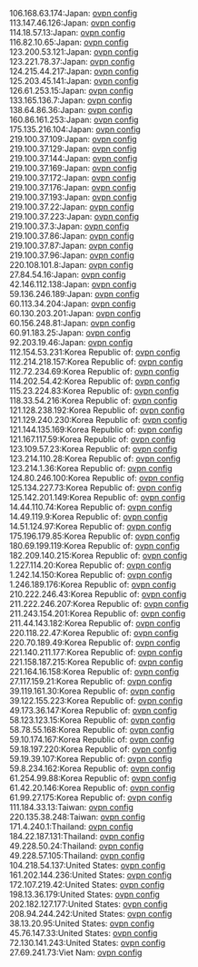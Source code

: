 106.168.63.174:Japan: [ovpn config](vpn/106_168_63_174.ovpn)  
113.147.46.126:Japan: [ovpn config](vpn/113_147_46_126.ovpn)  
114.18.57.13:Japan: [ovpn config](vpn/114_18_57_13.ovpn)  
116.82.10.65:Japan: [ovpn config](vpn/116_82_10_65.ovpn)  
123.200.53.121:Japan: [ovpn config](vpn/123_200_53_121.ovpn)  
123.221.78.37:Japan: [ovpn config](vpn/123_221_78_37.ovpn)  
124.215.44.217:Japan: [ovpn config](vpn/124_215_44_217.ovpn)  
125.203.45.141:Japan: [ovpn config](vpn/125_203_45_141.ovpn)  
126.61.253.15:Japan: [ovpn config](vpn/126_61_253_15.ovpn)  
133.165.136.7:Japan: [ovpn config](vpn/133_165_136_7.ovpn)  
138.64.86.36:Japan: [ovpn config](vpn/138_64_86_36.ovpn)  
160.86.161.253:Japan: [ovpn config](vpn/160_86_161_253.ovpn)  
175.135.216.104:Japan: [ovpn config](vpn/175_135_216_104.ovpn)  
219.100.37.109:Japan: [ovpn config](vpn/219_100_37_109.ovpn)  
219.100.37.129:Japan: [ovpn config](vpn/219_100_37_129.ovpn)  
219.100.37.144:Japan: [ovpn config](vpn/219_100_37_144.ovpn)  
219.100.37.169:Japan: [ovpn config](vpn/219_100_37_169.ovpn)  
219.100.37.172:Japan: [ovpn config](vpn/219_100_37_172.ovpn)  
219.100.37.176:Japan: [ovpn config](vpn/219_100_37_176.ovpn)  
219.100.37.193:Japan: [ovpn config](vpn/219_100_37_193.ovpn)  
219.100.37.22:Japan: [ovpn config](vpn/219_100_37_22.ovpn)  
219.100.37.223:Japan: [ovpn config](vpn/219_100_37_223.ovpn)  
219.100.37.3:Japan: [ovpn config](vpn/219_100_37_3.ovpn)  
219.100.37.86:Japan: [ovpn config](vpn/219_100_37_86.ovpn)  
219.100.37.87:Japan: [ovpn config](vpn/219_100_37_87.ovpn)  
219.100.37.96:Japan: [ovpn config](vpn/219_100_37_96.ovpn)  
220.108.101.8:Japan: [ovpn config](vpn/220_108_101_8.ovpn)  
27.84.54.16:Japan: [ovpn config](vpn/27_84_54_16.ovpn)  
42.146.112.138:Japan: [ovpn config](vpn/42_146_112_138.ovpn)  
59.136.246.189:Japan: [ovpn config](vpn/59_136_246_189.ovpn)  
60.113.34.204:Japan: [ovpn config](vpn/60_113_34_204.ovpn)  
60.130.203.201:Japan: [ovpn config](vpn/60_130_203_201.ovpn)  
60.156.248.81:Japan: [ovpn config](vpn/60_156_248_81.ovpn)  
60.91.183.25:Japan: [ovpn config](vpn/60_91_183_25.ovpn)  
92.203.19.46:Japan: [ovpn config](vpn/92_203_19_46.ovpn)  
112.154.53.231:Korea Republic of: [ovpn config](vpn/112_154_53_231.ovpn)  
112.214.218.157:Korea Republic of: [ovpn config](vpn/112_214_218_157.ovpn)  
112.72.234.69:Korea Republic of: [ovpn config](vpn/112_72_234_69.ovpn)  
114.202.54.42:Korea Republic of: [ovpn config](vpn/114_202_54_42.ovpn)  
115.23.224.83:Korea Republic of: [ovpn config](vpn/115_23_224_83.ovpn)  
118.33.54.216:Korea Republic of: [ovpn config](vpn/118_33_54_216.ovpn)  
121.128.238.192:Korea Republic of: [ovpn config](vpn/121_128_238_192.ovpn)  
121.129.240.230:Korea Republic of: [ovpn config](vpn/121_129_240_230.ovpn)  
121.144.135.169:Korea Republic of: [ovpn config](vpn/121_144_135_169.ovpn)  
121.167.117.59:Korea Republic of: [ovpn config](vpn/121_167_117_59.ovpn)  
123.109.57.23:Korea Republic of: [ovpn config](vpn/123_109_57_23.ovpn)  
123.214.110.28:Korea Republic of: [ovpn config](vpn/123_214_110_28.ovpn)  
123.214.1.36:Korea Republic of: [ovpn config](vpn/123_214_1_36.ovpn)  
124.80.246.100:Korea Republic of: [ovpn config](vpn/124_80_246_100.ovpn)  
125.134.227.73:Korea Republic of: [ovpn config](vpn/125_134_227_73.ovpn)  
125.142.201.149:Korea Republic of: [ovpn config](vpn/125_142_201_149.ovpn)  
14.44.110.74:Korea Republic of: [ovpn config](vpn/14_44_110_74.ovpn)  
14.49.119.9:Korea Republic of: [ovpn config](vpn/14_49_119_9.ovpn)  
14.51.124.97:Korea Republic of: [ovpn config](vpn/14_51_124_97.ovpn)  
175.196.179.85:Korea Republic of: [ovpn config](vpn/175_196_179_85.ovpn)  
180.69.199.119:Korea Republic of: [ovpn config](vpn/180_69_199_119.ovpn)  
182.209.140.215:Korea Republic of: [ovpn config](vpn/182_209_140_215.ovpn)  
1.227.114.20:Korea Republic of: [ovpn config](vpn/1_227_114_20.ovpn)  
1.242.14.150:Korea Republic of: [ovpn config](vpn/1_242_14_150.ovpn)  
1.246.189.176:Korea Republic of: [ovpn config](vpn/1_246_189_176.ovpn)  
210.222.246.43:Korea Republic of: [ovpn config](vpn/210_222_246_43.ovpn)  
211.222.246.207:Korea Republic of: [ovpn config](vpn/211_222_246_207.ovpn)  
211.243.154.201:Korea Republic of: [ovpn config](vpn/211_243_154_201.ovpn)  
211.44.143.182:Korea Republic of: [ovpn config](vpn/211_44_143_182.ovpn)  
220.118.22.47:Korea Republic of: [ovpn config](vpn/220_118_22_47.ovpn)  
220.70.189.49:Korea Republic of: [ovpn config](vpn/220_70_189_49.ovpn)  
221.140.211.177:Korea Republic of: [ovpn config](vpn/221_140_211_177.ovpn)  
221.158.187.215:Korea Republic of: [ovpn config](vpn/221_158_187_215.ovpn)  
221.164.16.158:Korea Republic of: [ovpn config](vpn/221_164_16_158.ovpn)  
27.117.159.21:Korea Republic of: [ovpn config](vpn/27_117_159_21.ovpn)  
39.119.161.30:Korea Republic of: [ovpn config](vpn/39_119_161_30.ovpn)  
39.122.155.223:Korea Republic of: [ovpn config](vpn/39_122_155_223.ovpn)  
49.173.36.147:Korea Republic of: [ovpn config](vpn/49_173_36_147.ovpn)  
58.123.123.15:Korea Republic of: [ovpn config](vpn/58_123_123_15.ovpn)  
58.78.55.168:Korea Republic of: [ovpn config](vpn/58_78_55_168.ovpn)  
59.10.174.167:Korea Republic of: [ovpn config](vpn/59_10_174_167.ovpn)  
59.18.197.220:Korea Republic of: [ovpn config](vpn/59_18_197_220.ovpn)  
59.19.39.107:Korea Republic of: [ovpn config](vpn/59_19_39_107.ovpn)  
59.8.234.162:Korea Republic of: [ovpn config](vpn/59_8_234_162.ovpn)  
61.254.99.88:Korea Republic of: [ovpn config](vpn/61_254_99_88.ovpn)  
61.42.20.146:Korea Republic of: [ovpn config](vpn/61_42_20_146.ovpn)  
61.99.27.175:Korea Republic of: [ovpn config](vpn/61_99_27_175.ovpn)  
111.184.33.13:Taiwan: [ovpn config](vpn/111_184_33_13.ovpn)  
220.135.38.248:Taiwan: [ovpn config](vpn/220_135_38_248.ovpn)  
171.4.240.1:Thailand: [ovpn config](vpn/171_4_240_1.ovpn)  
184.22.187.131:Thailand: [ovpn config](vpn/184_22_187_131.ovpn)  
49.228.50.24:Thailand: [ovpn config](vpn/49_228_50_24.ovpn)  
49.228.57.105:Thailand: [ovpn config](vpn/49_228_57_105.ovpn)  
104.218.54.137:United States: [ovpn config](vpn/104_218_54_137.ovpn)  
161.202.144.236:United States: [ovpn config](vpn/161_202_144_236.ovpn)  
172.107.219.42:United States: [ovpn config](vpn/172_107_219_42.ovpn)  
198.13.36.179:United States: [ovpn config](vpn/198_13_36_179.ovpn)  
202.182.127.177:United States: [ovpn config](vpn/202_182_127_177.ovpn)  
208.94.244.242:United States: [ovpn config](vpn/208_94_244_242.ovpn)  
38.13.20.95:United States: [ovpn config](vpn/38_13_20_95.ovpn)  
45.76.147.33:United States: [ovpn config](vpn/45_76_147_33.ovpn)  
72.130.141.243:United States: [ovpn config](vpn/72_130_141_243.ovpn)  
27.69.241.73:Viet Nam: [ovpn config](vpn/27_69_241_73.ovpn)  
